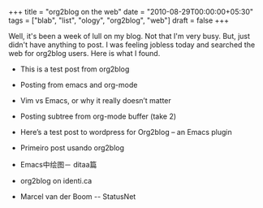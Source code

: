 +++
title = "org2blog on the web"
date = "2010-08-29T00:00:00+05:30"
tags = ["blab", "list", "ology", "org2blog", "web"]
draft = false
+++

Well, it's been a week of lull on my blog.  Not that I'm very
busy.  But, just didn't have anything to post.  I was feeling jobless
today and searched the web for org2blog users.  Here is what I found.

-   This is a test post from org2blog

-   Posting from emacs and org-mode

-   Vim vs Emacs, or why it really doesn’t matter

-   Posting subtree from org-mode buffer (take 2)

-   Here’s a test post to wordpress for Org2blog – an Emacs plugin

-   Primeiro post usando org2blog

-   Emacs中绘图－ ditaa篇

-   org2blog on identi.ca

-   Marcel van der Boom -- StatusNet
